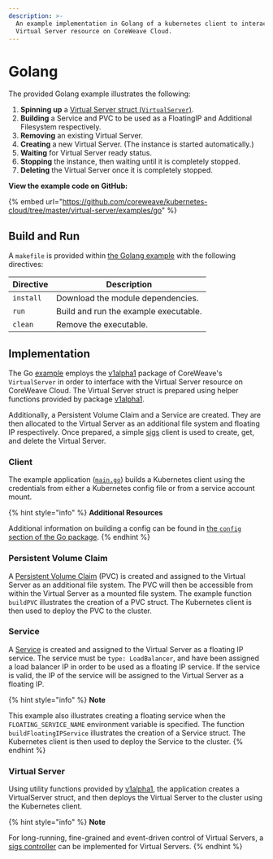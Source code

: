 ```yaml
---
description: >-
  An example implementation in Golang of a kubernetes client to interact with a
  Virtual Server resource on CoreWeave Cloud.
---
```


# Golang

The provided Golang example illustrates the following:

1. **Spinning up** a [Virtual Server struct (`VirtualServer`)](https://github.com/coreweave/virtual-server/blob/master/api/v1alpha1/virtualserver\_types.go#L68).
2. **Building** a Service and PVC to be used as a FloatingIP and Additional Filesystem respectively.
3. **Removing** an existing Virtual Server.
4. **Creating** a new Virtual Server. (The instance is started automatically.)
5. **Waiting** for Virtual Server ready status.
6. **Stopping** the instance, then waiting until it is completely stopped.
7. **Deleting** the Virtual Server once it is completely stopped.

**View the example code on GitHub:**

{% embed url="https://github.com/coreweave/kubernetes-cloud/tree/master/virtual-server/examples/go" %}

## Build and Run

A `makefile` is provided within [the Golang example](https://github.com/coreweave/kubernetes-cloud/tree/master/virtual-server/examples/go) with the following directives:

| Directive | Description                           |
| --------- | ------------------------------------- |
| `install` | Download the module dependencies.     |
| `run`     | Build and run the example executable. |
| `clean`   | Remove the executable.                |

## Implementation

The Go [example](../../../virtual-server/examples/go/main.go) employs the [v1alpha1](https://pkg.go.dev/github.com/coreweave/virtual-server/api/v1alpha1) package of CoreWeave's `VirtualServer` in order to interface with the Virtual Server resource on CoreWeave Cloud. The Virtual Server struct is prepared using helper functions provided by package [v1alpha1](https://pkg.go.dev/github.com/coreweave/virtual-server/api/v1alpha1).

Additionally, a Persistent Volume Claim and a Service are created. They are then allocated to the Virtual Server as an additional file system and floating IP respectively. Once prepared, a simple [sigs](https://github.com/kubernetes-sigs/controller-runtime) client is used to create, get, and delete the Virtual Server.

### Client

The example application ([`main.go`](../../../virtual-server/examples/go/main.go)) builds a Kubernetes client using the credentials from either a Kubernetes config file or from a service account mount.

{% hint style="info" %}
**Additional Resources**

Additional information on building a config can be found in [the `config` section of the Go package](https://pkg.go.dev/sigs.k8s.io/controller-runtime/pkg/client/config).
{% endhint %}

### Persistent Volume Claim

A [Persistent Volume Claim](https://kubernetes.io/docs/concepts/storage/persistent-volumes/) (PVC) is created and assigned to the Virtual Server as an additional file system. The PVC will then be accessible from within the Virtual Server as a mounted file system. The example function `buildPVC` illustrates the creation of a PVC struct. The Kubernetes client is then used to deploy the PVC to the cluster.

### Service

A [Service](https://kubernetes.io/docs/concepts/services-networking/service/) is created and assigned to the Virtual Server as a floating IP service. The service must be `type: LoadBalancer`, and have been assigned a load balancer IP in order to be used as a floating IP service. If the service is valid, the IP of the service will be assigned to the Virtual Server as a floating IP.

{% hint style="info" %}
**Note**

This example also illustrates creating a floating service when the `FLOATING_SERVICE_NAME` environment variable is specified. The function `buildFloatingIPService` illustrates the creation of a Service struct. The Kubernetes client is then used to deploy the Service to the cluster.
{% endhint %}

### Virtual Server

Using utility functions provided by [v1alpha1](https://pkg.go.dev/github.com/coreweave/virtual-server/api/v1alpha1), the application creates a VirtualServer struct, and then deploys the Virtual Server to the cluster using the Kubernetes client.

{% hint style="info" %}
**Note**

For long-running, fine-grained and event-driven control of Virtual Servers, a [sigs controller](https://pkg.go.dev/sigs.k8s.io/controller-runtime/pkg/builder) can be implemented for Virtual Servers.
{% endhint %}
